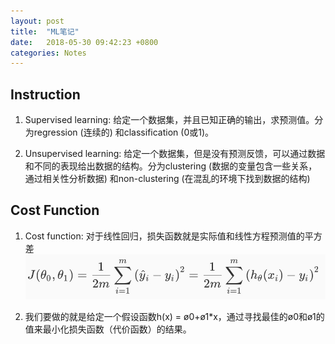 ```yaml
---
layout: post
title:  "ML笔记"
date:   2018-05-30 09:42:23 +0800
categories: Notes
---
```


## Instruction
1. Supervised learning: 给定一个数据集，并且已知正确的输出，求预测值。分为regression (连续的) 和classification (0或1)。

2. Unsupervised learning: 给定一个数据集，但是没有预测反馈，可以通过数据和不同的表现给出数据的结构。分为clustering (数据的变量包含一些关系，通过相关性分析数据) 和non-clustering (在混乱的环境下找到数据的结构)

## Cost Function
1. Cost function: 对于线性回归，损失函数就是实际值和线性方程预测值的平方差
![avatar](https://raw.githubusercontent.com/AndrewJau/Stock/master/cf.jpg)

2. 我们要做的就是给定一个假设函数h(x) = ø0+ø1*x，通过寻找最佳的ø0和ø1的值来最小化损失函数（代价函数）的结果。